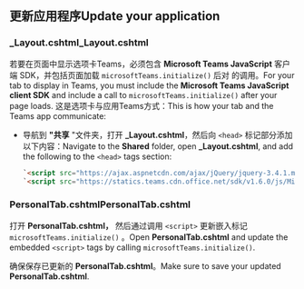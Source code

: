 ## <a name="update-your-application"></a><span data-ttu-id="52a3f-101">更新应用程序</span><span class="sxs-lookup"><span data-stu-id="52a3f-101">Update your application</span></span>

### <a name="_layoutcshtml"></a><span data-ttu-id="52a3f-102">_Layout.cshtml</span><span class="sxs-lookup"><span data-stu-id="52a3f-102">_Layout.cshtml</span></span>

<span data-ttu-id="52a3f-103">若要在页面中显示选项卡Teams，必须包含 **Microsoft Teams JavaScript** 客户端 SDK，并包括页面加载 `microsoftTeams.initialize()` 后对 的调用。</span><span class="sxs-lookup"><span data-stu-id="52a3f-103">For your tab to display in Teams, you must include the **Microsoft Teams JavaScript client SDK** and include a call to `microsoftTeams.initialize()` after your page loads.</span></span> <span data-ttu-id="52a3f-104">这是选项卡与应用Teams方式：</span><span class="sxs-lookup"><span data-stu-id="52a3f-104">This is how your tab and the Teams app communicate:</span></span>

- <span data-ttu-id="52a3f-105">导航到 **"共享** "文件夹，打开 **_Layout.cshtml**，然后向 `<head>` 标记部分添加以下内容：</span><span class="sxs-lookup"><span data-stu-id="52a3f-105">Navigate to the **Shared** folder, open **_Layout.cshtml**, and add the following to the `<head>` tags section:</span></span>

    ```html
    `<script src="https://ajax.aspnetcdn.com/ajax/jQuery/jquery-3.4.1.min.js"></script>`
    `<script src="https://statics.teams.cdn.office.net/sdk/v1.6.0/js/MicrosoftTeams.min.js"></script>`
    ```

### <a name="personaltabcshtml"></a><span data-ttu-id="52a3f-106">PersonalTab.cshtml</span><span class="sxs-lookup"><span data-stu-id="52a3f-106">PersonalTab.cshtml</span></span>

<span data-ttu-id="52a3f-107">打开 **PersonalTab.cshtml，** 然后通过调用 `<script>` 更新嵌入标记 `microsoftTeams.initialize()` 。</span><span class="sxs-lookup"><span data-stu-id="52a3f-107">Open **PersonalTab.cshtml** and update the embedded `<script>` tags by calling `microsoftTeams.initialize()`.</span></span>

<span data-ttu-id="52a3f-108">确保保存已更新的 **PersonalTab.cshtml**。</span><span class="sxs-lookup"><span data-stu-id="52a3f-108">Make sure to save your updated **PersonalTab.cshtml**.</span></span>